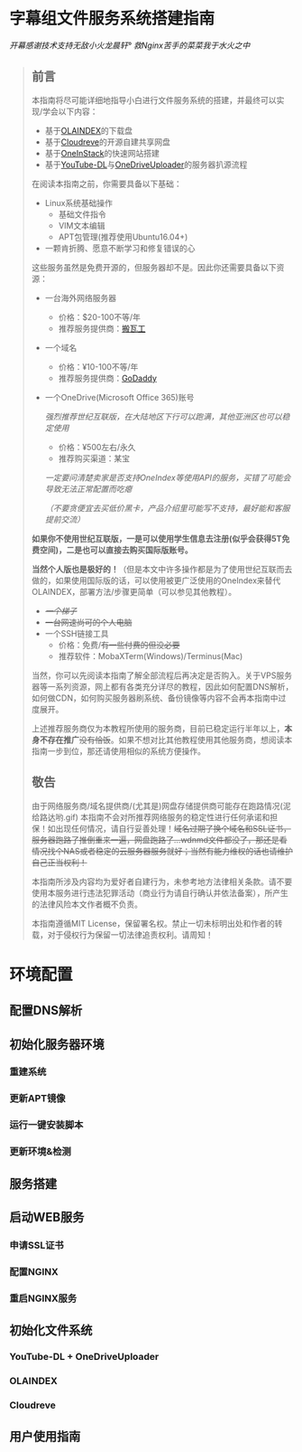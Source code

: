 # 字幕组文件服务系统搭建指南

*开幕感谢技术支持无敌小火龙晨轩° 救Nginx苦手的菜菜我于水火之中*

> ## 前言
>
> 本指南将尽可能详细地指导小白进行文件服务系统的搭建，并最终可以实现/学会以下内容：
>
> - 基于[OLAINDEX](https://olaindex.js.org/)的下载盘
> - 基于[Cloudreve](https://cloudreve.org/)的开源自建共享网盘
> - 基于[OneInStack](https://oneinstack.com/)的快速网站搭建
> - 基于[YouTube-DL](https://github.com/ytdl-org/youtube-dl)与[OneDriveUploader](https://github.com/MoeClub/OneList)的服务器扒源流程
>
> 在阅读本指南之前，你需要具备以下基础：
>
> - Linux系统基础操作
>   - 基础文件指令
>   - VIM文本编辑
>   - APT包管理(推荐使用Ubuntu16.04+)
> - 一颗肯折腾、愿意不断学习和修复错误的心
>
> 这些服务虽然是免费开源的，但服务器却不是。因此你还需要具备以下资源：
>
> - 一台海外网络服务器
>
>   - 价格：$20-100不等/年
>   - 推荐服务提供商：[搬瓦工](https://bandwagonhost.com/)
>
> - 一个域名
>
>   - 价格：¥10-100不等/年
>   - 推荐服务提供商：[GoDaddy](godaddy.com)
>
> - 一个OneDrive(Microsoft Office 365)账号
>
>   *强烈推荐世纪互联版，在大陆地区下行可以跑满，其他亚洲区也可以稳定使用*
>
>   - 价格：¥500左右/永久
>   - 推荐购买渠道：某宝
>
>   *一定要问清楚卖家是否支持OneIndex等使用API的服务，买错了可能会导致无法正常配置而吃瘪*
>
>   *（不要贪便宜去买低价黑卡，产品介绍里可能写不支持，最好能和客服提前交流）*
>
> 
>
> ​		**如果你不使用世纪互联版，一是可以使用学生信息去注册(似乎会获得5T免费空间)，二是也可以直接去购买国际版账号。**
>
> ​		**当然个人版也是极好的！**（但是本文中许多操作都是为了使用世纪互联而去做的，如果使用国际版的话，可以使用被更广泛使用的OneIndex来替代OLAINDEX，部署方法/步骤更简单（可以参见其他教程）。
>
> - *<del>一个梯子</del>*
> - <del>一台网速尚可的个人电脑</del>
> - 一个SSH链接工具
>   - 价格：免费/<del>有一些付费的但没必要</del>
>   - 推荐软件：MobaXTerm(Windows)/Terminus(Mac)
>
> 当然，你可以先阅读本指南了解全部流程后再决定是否购入。关于VPS服务器等一系列资源，网上都有各类充分详尽的教程，因此如何配置DNS解析，如何做CDN，如何购买服务器刷系统、备份镜像等内容不会再本指南中过度展开。
>
> 上述推荐服务商仅为本教程所使用的服务商，目前已稳定运行半年以上，**本身不存在推广**<del>没有恰饭</del>。如果不想对比其他教程使用其他服务商，想阅读本指南一步到位，那还请使用相似的系统方便操作。
>
> ## 敬告
>
> 由于网络服务商/域名提供商/(尤其是)网盘存储提供商可能存在跑路情况(泥给路达哟.gif) 本指南不会对所推荐网络服务的稳定性进行任何承诺和担保！如出现任何情况，请自行妥善处理！<del>域名过期了换个域名和SSL证书，服务器跑路了推倒重来一遍，网盘跑路了...wdnmd文件都没了，那还是看情况找个NAS或者稳定的云服务器服务就好；当然有能力维权的话也请维护自己正当权利！</del>
>
> 本指南所涉及内容均为爱好者自建行为，未参考地方法律相关条款。请不要使用本服务进行违法犯罪活动（商业行为请自行确认并依法备案），所产生的法律风险本文作者概不负责。
>
> 本指南遵循MIT License，保留署名权。禁止一切未标明出处和作者的转载，对于侵权行为保留一切法律追责权利。请周知！

# 环境配置

## 配置DNS解析

## 初始化服务器环境

### 重建系统

### 更新APT镜像

### 运行一键安装脚本

### 更新环境&检测

## 服务搭建

## 启动WEB服务

### 申请SSL证书



### 配置NGINX



### 重启NGINX服务

## 初始化文件系统

### YouTube-DL + OneDriveUploader

### OLAINDEX

### Cloudreve

## 用户使用指南

